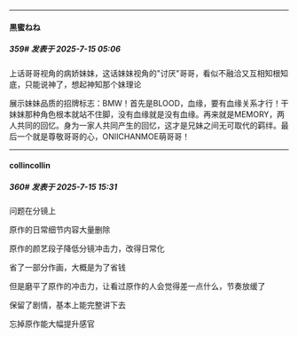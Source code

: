 ﻿
*****

####  黒蜜ねね  
##### 359#       发表于 2025-7-15 05:06

上话哥哥视角的病娇妹妹，这话妹妹视角的"讨厌"哥哥，看似不融洽又互相知根知底，只能说神了，想起神知那个妹理论

展示妹妹品质的招牌标志：BMW！首先是BLOOD，血缘，要有血缘关系才行！干妹妹那种角色根本就站不住脚，没有血缘就是没有血缘。再来就是MEMORY，两人共同的回忆。身为一家人共同产生的回忆，这才是兄妹之间无可取代的羁绊。最后一个就是尊敬哥哥的心，ONIICHANMOE萌哥哥！


*****

####  collincollin  
##### 360#       发表于 2025-7-15 15:31

问题在分镜上

原作的日常细节内容大量删除

原作的颜艺段子降低分镜冲击力，改得日常化

省了一部分作画，大概是为了省钱

但是磨平了原作的冲击力，让看过原作的人会觉得差一点什么，节奏放缓了

保留了剧情，基本上能完整讲下去

忘掉原作能大幅提升感官

